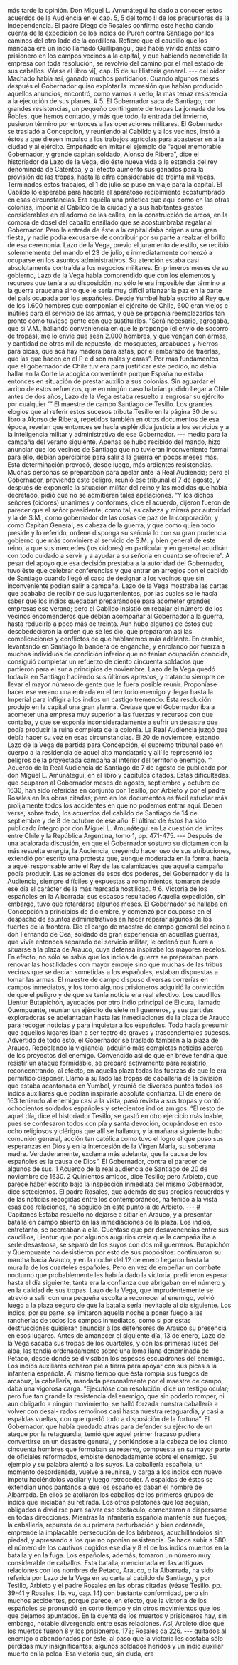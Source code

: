 más tarde la opinión. Don Miguel L. Amunátegui ha dado a conocer estos acuerdos de la Audiencia en el cap. 5, 5 del tomo II de los precursores de la Independencia. El padre Diego de Rosales confirma este hecho dando cuenta de la expedición de los indios de Purén contra Santiago por los caminos del otro lado de la cordillera. Refiere que el caudillo que los mandaba era un indio llamado Guillipangui, que había vivido antes como prisionero en los campos vecinos a la capital, y que habiendo acometido la empresa con toda resolución, se revolvió del camino por el mal estado de sus caballos. Véase el libro vi[, cap. I5 de su Historia general. --- del oidor Machado había así, ganado muchos partidarios. Cuando algunos meses después el Gobernador quiso explotar la impresión que habían producido aquellos anuncios, encontró, como vamos a verlo, la más tenaz resistencia a la ejecución de sus planes. # 5. El Gobernador saca de Santiago, con grandes resistencias, un pequeño contingente de tropas La jornada de los Robles, que hemos contado, y más que todo, la entrada del invierno, pusieron término por entonces a las operaciones militares. El Gobernador se trasladó a Concepción, y reuniendo al Cabildo y a los vecinos, instó a éstos a que diesen impulso a los trabajos agrícolas para abastecer en a la ciudad y al ejército. Empeñado en imitar el ejemplo de “aquel memorable Gobernador, y grande capitán soldado, Alonso de Ribera”, dice el historiador de Lazo de la Vega, dio éste nueva vida a la estancia del rey denominada de Catentoa, y al efecto aumentó sus ganados para la provisión de las tropas, hasta la cifra considerable de treinta mil vacas. Terminados estos trabajos, el 1 de julio se puso en viaje para la capital. El Cabildo lo esperaba para hacerle el aparatoso recibimiento acostumbrado en esas circunstancias. Era aquélla una práctica que aquí como en las otras colonias, imponía al Cabildo de la ciudad y a sus habitantes gastos considerables en el adorno de las calles, en la construcción de arcos, en la compra de dosel del caballo ensillado que se acostumbraba regalar al Gobernador. Pero la entrada de éste a la capital daba origen a una gran fiesta, y nadie podía excusarse de contribuir por su parte a realzar el brillo de esa ceremonia. Lazo de la Vega, previo el juramento de estilo, se recibió solemnemente del mando el 23 de julio, e inmediatamente comenzó a ocuparse en los asuntos administrativos. Su atención estaba casi absolutamente contraída a los negocios militares. En primeros meses de su gobierno, Lazo de la Vega había comprendido que con los elementos y recursos que tenía a su disposición, no sólo le era imposible dar término a la guerra araucana sino que le sería muy difícil afianzar la paz en la parte del país ocupada por los españoles. Desde Yumbel había escrito al Rey que de los 1.600 hombres que componían el ejército de Chile, 600 eran viejos e inútiles para el servicio de las armas, y que se proponía reemplazarlos tan pronto como tuviese gente con que sustituirlos. “Será necesario, agregaba, que si V.M., hallando conveniencia en que le propongo (el envío de socorro de tropas), me lo envíe que sean 2.000 hombres, y que vengan con armas, y cantidad de otras mil de repuesto, de mosquetes, arcabuces y hierros para picas, que acá hay madera para astas, por el embarazo de traerlas, que las que hacen en el P e d son malas y caras”. Por más fundamentos que el gobernador de Chile tuviera para justificar este pedido, no debía hallar en la Corte la acogida conveniente porque España no estaba entonces en situación de prestar auxilio a sus colonias. Sin aguardar el arribo de estos refuerzos, que en ningún caso habrían podido llegar a Chile antes de dos años, Lazo de la Vega estaba resuelto a engrosar su ejército por cualquier ’” El maestre de campo Santiago de Tesillo. Los grandes elogios que al referir estos sucesos tributa Tesillo en la página 30 de su libro a Alonso de Ribera, repetidos también en otros documentos de esa época, revelan que entonces se hacía espléndida justicia a los servicios y a la inteligencia militar y administrativa de ese Gobernador. --- medio para la campaña del verano siguiente. Apenas se hubo recibido del mando, hizo anunciar que los vecinos de Santiago que no tuvieran inconveniente formal para ello, debían apercibirse para salir a la guerra en pocos meses más. Esta determinación provocó, desde luego, más ardientes resistencias. Muchas personas se preparaban para apelar ante la Real Audiencia; pero el Gobernador, previendo este peligro, reunió ese tribunal el 7 de agosto, y después de exponerle la situación militar del reino y las medidas que había decretado, pidió que no se admitieran tales apelaciones. “Y los dichos señores (oidores) unánimes y conformes, dice el acuerdo, dijeron fueron de parecer que el señor presidente, como tal, es cabeza y mirará por autoridad y la de S.M., como gobernador de las cosas de paz de la corporación, y como Capitán General, es cabeza de la guerra, y que como quien todo preside y lo referido, ordene disponga su señoría lo con su gran prudencia gobierno que más conviniere al servicio de S.M. y bien general de este reino, a que sus mercedes (los oidores) en particular y en general acudirán con todo cuidado a servir y a ayudar a su señoría en cuanto se ofreciere”. A pesar del apoyo que esa decisión prestaba a la autoridad del Gobernador, tuvo éste que celebrar conferencias y que entrar en arreglos con el cabildo de Santiago cuando llegó el caso de designar a los vecinos que sin inconveniente podían salir a campaña. Lazo de la Vega mostraba las cartas que acababa de recibir de sus lugartenientes, por las cuales se le hacía saber que los indios quedaban preparándose para acometer grandes empresas ese verano; pero el Cabildo insistió en rebajar el número de los vecinos encomenderos que debían acompañar al Gobernador a la guerra, hasta reducirlo a poco más de treinta. Aun hubo algunos de éstos que desobedecieron la orden que se les dio, que prepararon así las complicaciones y conflictos de que hablaremos más adelante. En cambio, levantando en Santiago la bandera de enganche, y enrolando por fuerza a muchos individuos de condición inferior que no tenían ocupación conocida, consiguió completar un refuerzo de ciento cincuenta soldados que partieron para el sur a principios de noviembre. Lazo de la Vega quedó todavía en Santiago haciendo sus últimos aprestos, y tratando siempre de llevar el mayor número de gente que le fuera posible reunir. Proponíase hacer ese verano una entrada en el territorio enemigo y llegar hasta la Imperial para infligir a los indios un castigo tremendo. Esta resolución produjo en la capital una gran alarma. Creíase que el Gobernador iba a acometer una empresa muy superior a las fuerzas y recursos con que contaba, y que se exponía inconsideradamente a sufrir un desastre que podía producir la ruina completa de la colonia. La Real Audiencia juzgó que debía hacer su voz en esas circunstancias. El 20 de noviembre, estando Lazo de la Vega de partida para Concepción, el supremo tribunal pasó en cuerpo a la residencia de aquel alto mandatario y allí le representó los peligros de la proyectada campaña al interior del territorio enemigo. “’ Acuerdo de la Real Audiencia de Santiago de 7 de agosto de publicado por don Miguel L. Amunátegui, en el libro y capítulos citados. Estas dificultades, que ocuparon al Gobernador meses de agosto, septiembre y octubre de 1630, han sido referidas en conjunto por Tesillo, por Arbieto y por el padre Rosales en las obras citadas; pero en los documentos es fácil estudiar más prolijamente todos los accidentes en que no podemos entrar aquí. Deben verse, sobre todo, los acuerdos del cabildo de Santiago de 14 de septiembre y de 8 de octubre de ese año. El último de éstos ha sido publicado íntegro por don Miguel L. Amunátegui en La cuestión de límites entre Chile y la República Argentina, tomo 1, pp. 471-475. --- Después de una acalorada discusión, en que el Gobernador sostuvo su dictamen con la más resuelta energía, la Audiencia, creyendo hacer uso de sus atribuciones, extendió por escrito una protesta que, aunque moderada en la forma, hacía a aquél responsable ante el Rey de las calamidades que aquella campaña podía producir. Las relaciones de esos dos poderes, del Gobernador y de la Audiencia, siempre difíciles y expuestas a rompimientos, tomaron desde ese día el carácter de la más marcada hostilidad. # 6. Victoria de los españoles en la Albarrada: sus escasos resultados Aquella expedición, sin embargo, tuvo que retardarse algunos meses. El Gobernador se hallaba en Concepción a principios de diciembre, y comenzó por ocuparse en el despacho de asuntos administrativos en hacer reparar algunos de los fuertes de la frontera. Dio el cargo de maestre de campo general del reino a don Fernando de Cea, soldado de gran experiencia en aquellas guerras, que vivía entonces separado del servicio militar, le ordenó que fuera a situarse a la plaza de Arauco, cuya defensa inspiraba los mayores recelos. En efecto, no sólo se sabía que los indios de guerra se preparaban para renovar las hostilidades con mayor empuje sino que muchas de las tribus vecinas que se decían sometidas a los españoles, estaban dispuestas a tomar las armas. El maestre de campo dispuso diversas correrías en campos inmediatos, y los tomó algunos prisioneros adquirió la convicción de que el peligro y de que se tenía noticia era real efectivo. Los caudillos Lientur Butapichón, ayudados por otro indio principal de Elicura, llamado Quempuante, reunían un ejército de siete mil guerreros, y sus partidas exploradoras se adelantaban hasta las inmediaciones de la plaza de Arauco para recoger noticias y para inquietar a los españoles. Todo hacía presumir que aquellos lugares iban a ser teatro de graves y trascendentales sucesos. Advertido de todo esto, el Gobernador se trasladó también a la plaza de Arauco. Redoblando la vigilancia, adquirió más completas noticias acerca de los proyectos del enemigo. Convencido así de que en breve tendría que resistir un ataque formidable, se preparó activamente para resistirlo, reconcentrando, al efecto, en aquella plaza todas las fuerzas de que le era permitido disponer. Llamó a su lado las tropas de caballería de la división que estaba acantonada en Yumbel, y reunió de diversos puntos todos los indios auxiliares que podían inspirarle absoluta confianza. El de enero de 163 teniendo al enemigo casi a la vista, pasó revista a sus tropas y contó ochocientos soldados españoles y setecientos indios amigos. “El resto de aquel día, dice el historiador Tesillo, se gastó en otro ejercicio más loable, pues se confesaron todos con pía y santa devoción, ocupándose en esto ocho religiosos y clérigos que allí se hallaron, y la mañana siguiente hubo comunión general, acción tan católica como tuvo el logro el que puso sus esperanzas en Dios y en la intercesión de la Virgen María, su soberana madre. Verdaderamente, exclama más adelante, que la causa de los españoles es la causa de Dios”. El Gobernador, contra el parecer de algunos de sus. 1 Acuerdo de la real audiencia de Santiago de 20 de noviembre de 1630. 2 Quinientos amigos, dice Tesillo; pero Arbieto, que parece haber escrito bajo la inspección inmediata del mismo Gobernador, dice setecientos. El padre Rosales, que además de sus propios recuerdos y de las noticias recogidas entre los contemporáneos, ha tenido a la vista esas dos relaciones, ha seguido en este punto la de Arbieto. --- # Capitanes Estaba resuelto no dejarse a sitiar en Arauco, y a presentar batalla en campo abierto en las inmediaciones de la plaza. Los indios, entretanto, se acercaban a ella. Cuéntase que por desavenencias entre sus caudillos, Lientur, que por algunos augurios creía que la campaña iba a serle desastrosa, se separó de los suyos con dos mil guerreros. Butapichón y Quempuante no desistieron por esto de sus propósitos: continuaron su marcha hacia Arauco, y en la noche del 12 de enero llegaron hasta la muralla de los cuarteles españoles. Pero en vez de empeñar un combate nocturno que probablemente les habría dado la victoria, prefirieron esperar hasta el día siguiente, tanta era la confianza que abrigaban en el número y en la calidad de sus tropas. Lazo de la Vega, que imprudentemente se atrevió a salir con una pequeña escolta a reconocer al enemigo, volvió luego a la plaza seguro de que la batalla sería inevitable al día siguiente. Los indios, por su parte, se limitaron aquella noche a poner fuego a las rancherías de todos los campos inmediatos, como si por estas destrucciones quisieran anunciar a los defensores de Arauco su presencia en esos lugares. Antes de amanecer el siguiente día, 13 de enero, Lazo de la Vega sacaba sus tropas de los cuarteles, y con las primeras luces del alba, las tendía ordenadamente sobre una loma llana denominada de Petaco, desde donde se divisaban los espesos escuadrones del enemigo. Los indios auxiliares echaron pie a tierra para apoyar con sus picas a la infantería española. Al mismo tiempo que ésta rompía sus fuegos de arcabuz, la caballería, mandada personalmente por el maestre de campo, daba una vigorosa carga. “Ejecutóse con resolución, dice un testigo ocular; pero fue tan grande la resistencia del enemigo, que sin poderlo romper, ni aun obligarlo a ningún movimiento, se halló forzada nuestra caballería a volver con desai- rados remolinos casi hasta nuestra retaguardia, y casi a espaldas vueltas, con que quedó todo a disposición de la fortuna”. El Gobernador, que había quedado atrás para defender su ejército de un ataque por la retaguardia, temió que aquel primer fracaso pudiera convertirse en un desastre general, y poniéndose a la cabeza de los ciento cincuenta hombres que formaban su reserva, compuesta en su mayor parte de oficiales reformados, embiste denodadamente sobre el enemigo. Su ejemplo y su palabra alentó a los suyos. La caballería española, un momento desordenada, vuelve a reunirse, y carga a los indios con nuevo ímpetu haciéndolos vacilar y luego retroceder. A espaldas de éstos se extendían unos pantanos a que los españoles daban el nombre de Albarrada. En ellos se atollaron los caballos de los primeros grupos de indios que iniciaban su retirada. Los otros pelotones que los seguían, obligados a dividirse para salvar ese obstáculo, comenzaron a dispersarse en todas direcciones. Mientras la infantería española mantenía sus fuegos, la caballería, repuesta de su primera perturbación y bien ordenada, emprende la implacable persecución de los bárbaros, acuchillándolos sin piedad, y apresando a los que no oponían resistencia. Se hace subir a 580 el número de los cautivos cogidos ese día y 8 el de los indios muertos en la batalla y en la fuga. Los españoles, además, tomaron un número muy considerable de caballos. Esta batalla, mencionada en las antiguas relaciones con los nombres de Petaco, Arauco, o la Albarrada, ha sido referida por Lazo de la Vega en su carta al cabildo de Santiago, y por Tesillo, Arbieto y el padre Rosales en las obras citadas (véase Tesillo. pp. 39-41 y Rosales, lib. vu, cap. 14) con bastante conformidad, pero sin muchos accidentes, porque parece, en efecto, que la victoria de los españoles se pronunció en corto tiempo y sin otros movimientos que los que dejamos apuntados. En la cuenta de los muertos y prisioneros hay, sin embargo, notable divergencia entre esas relaciones. Así, Arbieto dice que los muertos fueron 8 y los prisioneros, 173; Rosales da 226. --- quitados al enemigo o abandonados por éste, al paso que la victoria les costaba sólo pérdidas muy insignificantes, algunos soldados heridos y un indio auxiliar muerto en la pelea. Esa victoria que, sin duda, era